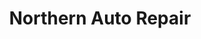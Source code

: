 ---
title: "Northern Auto Repair"
url: /saint-johnsbury/northern-auto-repair/
shop: Autowerkstatt
---